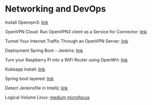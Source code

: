 # Networking and DevOps

Install
Openvpn3: [link](https://openvpn.net/cloud-docs/owner/connectors/connector-user-guides/openvpn-3-client-for-linux.html)

OpenVPN Cloud: Run OpenVPN3 client as a Service for
Connector: [link](https://support.openvpn.com/hc/en-us/articles/4407134558619-OpenVPN-Cloud-Run-OpenVPN3-client-as-a-Service-for-Connector)

Tunnel Your Internet Traffic Through an OpenVPN
Server: [link](https://www.linode.com/docs/guides/tunnel-your-internet-traffic-through-an-openvpn-server/)

Deployment Spring Boot -
Jenkins: [link](https://codingnconcepts.com/spring-boot/deployment-of-microservices-using-docker-and-jenkins/)

Turn your Raspberry Pi into a WiFi Router using
OpenWrt: [link](https://circuitdigest.com/microcontroller-projects/diy-router-using-raspberry-pi)

Kubeapp install: [link](https://kubeapps.dev/docs/latest/tutorials/getting-started)

Spring boot layered: [link](https://www.baeldung.com/spring-boot-docker-images#layered-jars)

Detect Jenkinsfile in Intellij: [link](http://vgaidarji.me/blog/2018/07/30/working-with-jenkinsfile-in-intellij-idea/)

Logical Volume
Linux: [medium](https://medium.com/@yhakimi/lvm-how-to-create-and-extend-a-logical-volume-in-linux-9744f27eacfe) [microfocus](https://www.microfocus.com/documentation/open-enterprise-server/2023/web_services_lx/bvmxw1e.html?view=print)